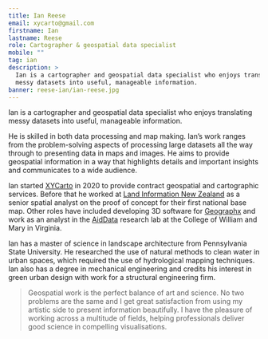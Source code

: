 ```yaml
---
title: Ian Reese
email: xycarto@gmail.com
firstname: Ian
lastname: Reese
role: Cartographer & geospatial data specialist
mobile: ""
tag: ian
description: >
  Ian is a cartographer and geospatial data specialist who enjoys translating
  messy datasets into useful, manageable information.
banner: reese-ian/ian-reese.jpg
---
```


Ian is a cartographer and geospatial data specialist who enjoys translating
messy datasets into useful, manageable information.

<!--more-->

He is skilled in both data processing and map making. Ian’s work ranges from the
 problem-solving aspects of processing large datasets all the way through to
 presenting data in maps and images. He aims to provide geospatial information
 in a way that highlights details and important insights and communicates to a
 wide audience.

Ian started [XYCarto](https://xycarto.com) in 2020 to provide contract geospatial
 and cartographic services. Before that he worked at
  [Land Information New Zealand](linz.govt.nz) as a senior spatial analyst on
  the proof of concept for their first national base map. Other roles have
  included developing 3D software for [Geographx](https://geographx.co.nz/) and
  work as an analyst in the [AidData](aiddata.org) research lab at the College
  of William and Mary in Virginia.

Ian has a master of science in landscape architecture from Pennsylvania State
University. He researched the use of natural methods to clean water in urban
spaces, which required the use of hydrological mapping techniques. Ian also has
 a degree in mechanical engineering and credits his interest in green urban
 design with work for a structural engineering firm.


> Geospatial work is the perfect balance of art and science. No two problems are
 the same and I get great satisfaction from using my artistic side to present
 information beautifully. I have the pleasure of working across a multitude of
 fields, helping professionals deliver good science in compelling visualisations.
